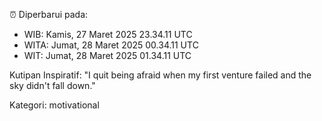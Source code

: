 ⏰ Diperbarui pada:
- WIB: Kamis, 27 Maret 2025 23.34.11 UTC
- WITA: Jumat, 28 Maret 2025 00.34.11 UTC
- WIT: Jumat, 28 Maret 2025 01.34.11 UTC

Kutipan Inspiratif:
"I quit being afraid when my first venture failed and the sky didn't fall down."


Kategori: motivational

